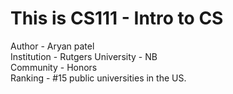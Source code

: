 # This is CS111 - Intro to CS

Author - Aryan patel<br>
Institution - Rutgers University - NB<br>
Community - Honors <br>
Ranking - #15 public universities in the US.<br>